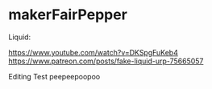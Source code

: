 # makerFairPepper

Liquid: 

https://www.youtube.com/watch?v=DKSpgFuKeb4
https://www.patreon.com/posts/fake-liquid-urp-75665057

Editing Test
peepeepoopoo
